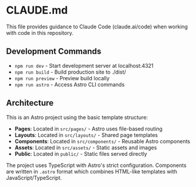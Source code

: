 # CLAUDE.md

This file provides guidance to Claude Code (claude.ai/code) when working with code in this repository.

## Development Commands

- `npm run dev` - Start development server at localhost:4321
- `npm run build` - Build production site to ./dist/
- `npm run preview` - Preview build locally
- `npm run astro` - Access Astro CLI commands

## Architecture

This is an Astro project using the basic template structure:

- **Pages**: Located in `src/pages/` - Astro uses file-based routing
- **Layouts**: Located in `src/layouts/` - Shared page templates 
- **Components**: Located in `src/components/` - Reusable Astro components
- **Assets**: Located in `src/assets/` - Static assets and images
- **Public**: Located in `public/` - Static files served directly

The project uses TypeScript with Astro's strict configuration. Components are written in `.astro` format which combines HTML-like templates with JavaScript/TypeScript.